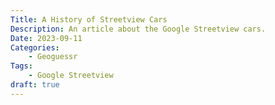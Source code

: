 ```yaml
---
Title: A History of Streetview Cars
Description: An article about the Google Streetview cars.
Date: 2023-09-11
Categories:
    - Geoguessr
Tags:
    - Google Streetview
draft: true
---
```

